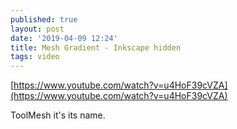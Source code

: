 ```yaml
---
published: true
layout: post
date: '2019-04-09 12:24'
title: Mesh Gradient - Inkscape hidden
tags: video 
---
```

[https://www.youtube.com/watch?v=u4HoF39cVZA](https://www.youtube.com/watch?v=u4HoF39cVZA)

ToolMesh it's its name.
